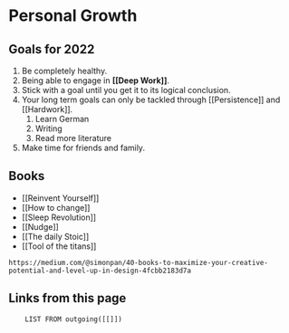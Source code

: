 # Personal Growth

## Goals for 2022
1. Be completely healthy.
2. Being able to engage in **[[Deep Work]]**.
2. Stick with a goal until you get it to its logical conclusion.
2. Your long term goals can only be tackled through [[Persistence]] and [[Hardwork]].
	1. Learn German
	2. Writing
	3. Read more literature
3. Make time for friends and family.

## Books
- [[Reinvent Yourself]]
- [[How to change]]
- [[Sleep Revolution]]
- [[Nudge]]
- [[The daily Stoic]]
- [[Tool of the titans]]

```
https://medium.com/@simonpan/40-books-to-maximize-your-creative-potential-and-level-up-in-design-4fcbb2183d7a
```

## Links from this page
```dataview  
	LIST FROM outgoing([[]])
```